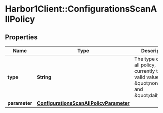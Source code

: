 # Harbor1Client::ConfigurationsScanAllPolicy

## Properties
Name | Type | Description | Notes
------------ | ------------- | ------------- | -------------
**type** | **String** | The type of scan all policy, currently the valid values are \&quot;none\&quot; and \&quot;daily\&quot; | [optional] 
**parameter** | [**ConfigurationsScanAllPolicyParameter**](ConfigurationsScanAllPolicyParameter.md) |  | [optional] 


